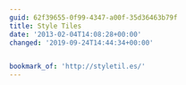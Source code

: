```yaml
---
guid: 62f39655-0f99-4347-a00f-35d36463b79f
title: Style Tiles
date: '2013-02-04T14:08:28+00:00'
changed: '2019-09-24T14:44:34+00:00'


bookmark_of: 'http://styletil.es/'
---
```




